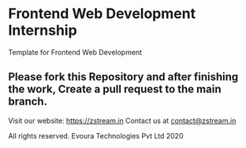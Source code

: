 # Frontend Web Development Internship
Template for Frontend Web Development

## Please fork this Repository and after finishing the work, Create a pull request to the main branch.

Visit our website: https://zstream.in
Contact us at contact@zstream.in

All rights reserved. Evoura Technologies Pvt Ltd 2020
